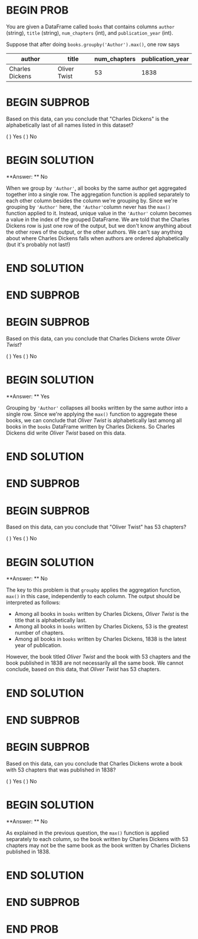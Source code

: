 # BEGIN PROB

You are given a DataFrame called `books` that contains columns `author` (string), `title` (string), `num_chapters` (int), and `publication_year` (int).

Suppose that after doing `books.groupby('Author').max()`, one row says

| author    | title | num_chapters | publication_year
| ----------- | ----------- | ----------- | ----------- |
| Charles Dickens      | Oliver Twist      | 53  | 1838

# BEGIN SUBPROB

Based on this data, can you conclude that "Charles Dickens" is the alphabetically last of all names listed in this dataset?

( ) Yes
( ) No

# BEGIN SOLUTION

**Answer: ** No

When we group by `'Author'`, all books by the same author get aggregated together into a single row. The aggregation function is applied separately to each other column besides the column we're grouping by. Since we're grouping by `'Author'` here, the `'Author'`column never has the `max()` function applied to it. Instead, unique value in the `'Author'` column becomes a value in the index of the grouped DataFrame. We are told that the Charles Dickens row is just one row of the output, but we don't know anything about the other rows of the output, or the other authors. We can't say anything about where Charles Dickens falls when authors are ordered alphabetically (but it's probably not last!)

# END SOLUTION

# END SUBPROB

# BEGIN SUBPROB

Based on this data, can you conclude that Charles Dickens wrote *Oliver Twist*?

( ) Yes
( ) No

# BEGIN SOLUTION

**Answer: ** Yes

Grouping by  `'Author'` collapses all books written by the same author into a single row. Since we're applying the `max()` function to aggregate these books, we can conclude that *Oliver Twist* is alphabetically last among all books in the `books` DataFrame written by Charles Dickens. So Charles Dickens did write *Oliver Twist* based on this data.

# END SOLUTION

# END SUBPROB

# BEGIN SUBPROB

Based on this data, can you conclude that "Oliver Twist" has 53 chapters?

( ) Yes
( ) No

# BEGIN SOLUTION

**Answer: ** No

The key to this problem is that `groupby` applies the aggregation function, `max()` in this case, independently to each column. The output should be interpreted as follows:

- Among all books in `books` written by Charles Dickens, *Oliver Twist* is the title that is alphabetically last.
- Among all books in `books` written by Charles Dickens, 53 is the greatest number of chapters.
- Among all books in `books` written by Charles Dickens, 1838 is the latest year of publication.

However, the book titled *Oliver Twist* and the book with 53 chapters and the book published in 1838 are not necessarily all the same book. We cannot conclude, based on this data, that *Oliver Twist* has 53 chapters.

# END SOLUTION

# END SUBPROB

# BEGIN SUBPROB

Based on this data, can you conclude that Charles Dickens wrote a book with 53 chapters that was published in 1838?

( ) Yes
( ) No

# BEGIN SOLUTION

**Answer: ** No

As explained in the previous question, the `max()` function is applied separately to each column, so the book written by Charles Dickens with 53 chapters may not be the same book as the book written by Charles Dickens published in 1838.

# END SOLUTION

# END SUBPROB

# END PROB